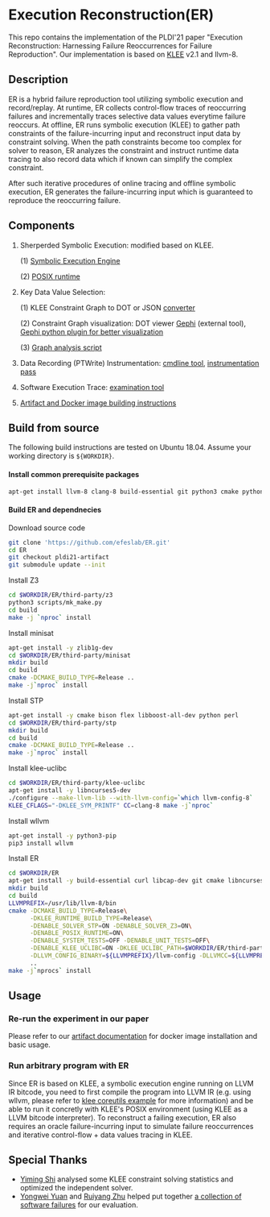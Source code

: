 # Execution Reconstruction(ER)

This repo contains the implementation of the PLDI'21 paper "Execution Reconstruction: Harnessing Failure Reoccurrences for Failure Reproduction". Our implementation is based on [KLEE](https://klee.github.io/) v2.1 and llvm-8.

## Description

ER is a hybrid failure reproduction tool utilizing symbolic execution and record/replay. At runtime, ER collects control-flow traces of reoccurring failures and incrementally traces selective data values everytime failure reoccurs. At offline, ER runs symbolic execution (KLEE) to gather path constraints of the failure-incurring input and reconstruct input data by constraint solving. When the path constraints become too complex for solver to reason, ER analyzes the constraint and instruct runtime data tracing to also record data which if known can simplify the complex constraint.

After such iterative procedures of online tracing and offline symbolic execution, ER generates the failure-incurring input which is guaranteed to reproduce the reoccurring failure.

## Components

1. Sherperded Symbolic Execution: modified based on KLEE.

   (1) [Symbolic Execution Engine](lib/)

   (2) [POSIX runtime](runtime/POSIX)

2. Key Data Value Selection:

   (1) KLEE Constraint Graph to DOT or JSON [converter](tools/kleaver)

   (2) Constraint Graph visualization: DOT viewer [Gephi](https://gephi.org/) (external tool), [Gephi python plugin for better visualization](utils/visualize/hase.py)

   (3) [Graph analysis script](utils/visualize/hase.py)

3. Data Recording (PTWrite) Instrumentation: [cmdline tool](tools/prepass), [instrumentation pass](lib/Module/PTWritePass.cpp)

4. Software Execution Trace: [examination tool](tools/pathviewer)

5. [Artifact and Docker image building instructions](artifact/)

## Build from source

The following build instructions are tested on Ubuntu 18.04. Assume your working directory is `${WORKDIR}`.

#### Install common prerequisite packages

```bash
apt-get install llvm-8 clang-8 build-essential git python3 cmake python3-setuptools wget tcl-dev
```

#### Build ER and dependnecies

Download source code

```bash
git clone 'https://github.com/efeslab/ER.git'
cd ER
git checkout pldi21-artifact
git submodule update --init
```

Install Z3

```bash
cd $WORKDIR/ER/third-party/z3
python3 scripts/mk_make.py
cd build
make -j `nproc` install
```

Install minisat

```bash
apt-get install -y zlib1g-dev
cd $WORKDIR/ER/third-party/minisat
mkdir build
cd build
cmake -DCMAKE_BUILD_TYPE=Release ..
make -j`nproc` install
```

Install STP

```bash
apt-get install -y cmake bison flex libboost-all-dev python perl
cd $WORKDIR/ER/third-party/stp
mkdir build
cd build
cmake -DCMAKE_BUILD_TYPE=Release ..
make -j`nproc` install
```

Install klee-uclibc

```bash
cd $WORKDIR/ER/third-party/klee-uclibc
apt-get install -y libncurses5-dev
./configure --make-llvm-lib --with-llvm-config=`which llvm-config-8`
KLEE_CFLAGS="-DKLEE_SYM_PRINTF" CC=clang-8 make -j`nproc`
```

Install wllvm

```bash
apt-get install -y python3-pip
pip3 install wllvm
```

Install ER

```bash
cd $WORKDIR/ER
apt-get install -y build-essential curl libcap-dev git cmake libncurses5-dev python-minimal python-pip unzip libtcmalloc-minimal4 libgoogle-perftools-dev libsqlite3-dev doxygen
mkdir build
cd build
LLVMPREFIX=/usr/lib/llvm-8/bin
cmake -DCMAKE_BUILD_TYPE=Release\
      -DKLEE_RUNTIME_BUILD_TYPE=Release\
      -DENABLE_SOLVER_STP=ON -DENABLE_SOLVER_Z3=ON\
      -DENABLE_POSIX_RUNTIME=ON\
      -DENABLE_SYSTEM_TESTS=OFF -DENABLE_UNIT_TESTS=OFF\
      -DENABLE_KLEE_UCLIBC=ON -DKLEE_UCLIBC_PATH=$WORKDIR/ER/third-party/klee-uclibc\
      -DLLVM_CONFIG_BINARY=${LLVMPREFIX}/llvm-config -DLLVMCC=${LLVMPREFIX}/clang -DLLVMCXX=${LLVMPREFIX}/clang++\
      ..
make -j`nprocs` install
```



## Usage

### Re-run the experiment in our paper

Please refer to our [artifact documentation](artifact/README.txt) for docker image installation and basic usage.

### Run arbitrary program with ER

Since ER is based on KLEE, a symbolic execution engine running on LLVM IR bitcode, you need to first compile the program into LLVM IR (e.g. using wllvm, please refer to [klee coreutils example](https://klee.github.io/tutorials/testing-coreutils/) for more information) and be able to run it concretly with KLEE's POSIX environment (using KLEE as a LLVM bitcode interpreter).
To reconstruct a failing execution, ER also requires an oracle failure-incurring input to simulate failure reoccurrences and iterative control-flow + data values tracing in KLEE.



## Special Thanks

- [Yiming Shi](https://github.com/syiming) analysed some KLEE constraint solving statistics and optimized the independent solver.
- [Yongwei Yuan](https://github.com/VictorYYW) and [Ruiyang Zhu](https://github.com/ry4nzhu) helped put together [a collection of software failures](https://github.com/efeslab/bugbasev2) for our evaluation.

